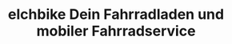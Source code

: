 ---
title: "elchbike Dein Fahrradladen und mobiler Fahrradservice"
url: /zwickau/elchbike-dein-fahrradladen-und-mobiler-fahrradservice/
shop: Fahrrad
---
